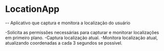 # LocationApp

-- Aplicativo que captura e monitora a localização do usuário

-Solicita as permissões necessárias para capturar e monitorar localizações em primeiro plano.
-Captura localização atual.
-Monitora localização atual, atualizando coordenadas a cada 3 segundos se possível.
